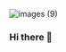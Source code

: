 ![images (9)](https://github.com/Claudiox12/Claudiox12/assets/133435073/99d43905-2ab5-453f-9111-30d629b7bbe2)
### Hi there 👋

<!--
**Claudiox12/Claudiox12** is a ✨ _special_ ✨ repository because its `README.md` (this file) appears on your GitHub profile.

Here are some ideas to get you started:

- 🔭 I’m currently working on ...
- 🌱 I’m currently learning ...
- 👯 I’m looking to collaborate on ...
- 🤔 I’m looking for help with ...
- 💬 Ask me about ...
- 📫 How to reach me: ...
- 😄 Pronouns: ...
- ⚡ Fun fact: ...
-->
